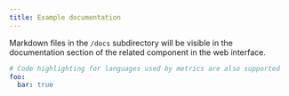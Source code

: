 ```yaml
---
title: Example documentation
---
```


Markdown files in the `/docs` subdirectory will be visible in the documentation section of the related component in the web interface.

```yml
# Code highlighting for languages used by metrics are also supported
foo:
  bar: true
```
